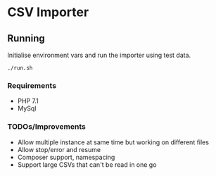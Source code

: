 # CSV Importer

## Running

Initialise environment vars and run the importer using test data.

    ./run.sh

### Requirements

- PHP 7.1
- MySql

### TODOs/Improvements

- Allow multiple instance at same time but working on different files
- Allow stop/error and resume
- Composer support, namespacing
- Support large CSVs that can't be read in one go
